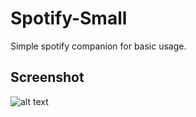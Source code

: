 # Spotify-Small
Simple spotify companion for basic usage.

## Screenshot
![alt text](https://cloud.githubusercontent.com/assets/23485653/21867472/9731df0c-d84e-11e6-8303-0736393e5fb5.png "Screenshot!")

